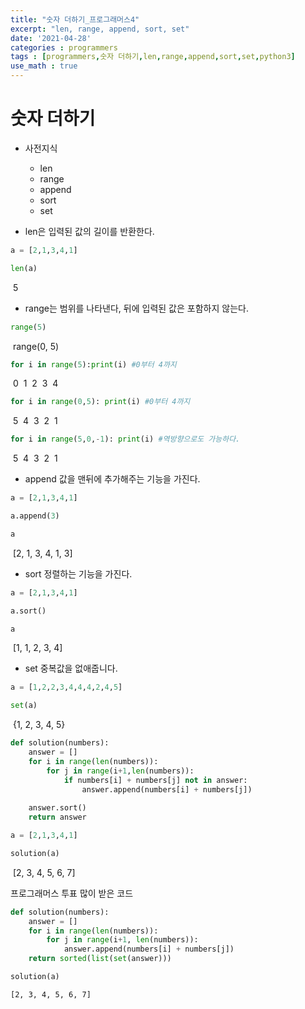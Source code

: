 ```yaml
---
title: "숫자 더하기_프로그래머스4"
excerpt: "len, range, append, sort, set"
date: '2021-04-28'
categories : programmers
tags : [programmers,숫자 더하기,len,range,append,sort,set,python3]
use_math : true
---
```




# 숫자 더하기

* 사전지식 
    * len
    * range
    * append
    * sort
    * set

* len은 입력된 값의 길이를 반환한다.


```python
a = [2,1,3,4,1]
```


```python
len(a)
```




​    5



* range는 범위를 나타낸다, 뒤에 입력된 값은 포함하지 않는다.


```python
range(5)
```




​    range(0, 5)




```python
for i in range(5):print(i) #0부터 4까지
```

​    0
​    1
​    2
​    3
​    4
​    


```python
for i in range(0,5): print(i) #0부터 4까지
```

​    5
​    4
​    3
​    2
​    1
​    


```python
for i in range(5,0,-1): print(i) #역방향으로도 가능하다.
```

​    5
​    4
​    3
​    2
​    1
​    

* append 값을 맨뒤에 추가해주는 기능을 가진다.


```python
a = [2,1,3,4,1]
```


```python
a.append(3)
```


```python
a
```




​    [2, 1, 3, 4, 1, 3]



* sort 정렬하는 기능을 가진다.


```python
a = [2,1,3,4,1]
```


```python
a.sort()
```


```python
a
```




​    [1, 1, 2, 3, 4]



* set 중복값을 없애줍니다.


```python
a = [1,2,2,3,4,4,4,2,4,5]
```


```python
set(a)
```




​    {1, 2, 3, 4, 5}




```python
def solution(numbers):
    answer = []
    for i in range(len(numbers)):
        for j in range(i+1,len(numbers)):
            if numbers[i] + numbers[j] not in answer:
                answer.append(numbers[i] + numbers[j])
    
    answer.sort()
    return answer
```


```python
a = [2,1,3,4,1]
```


```python
solution(a)
```




​    [2, 3, 4, 5, 6, 7]



프로그래머스 투표 많이 받은 코드


```python
def solution(numbers):
    answer = []
    for i in range(len(numbers)):
        for j in range(i+1, len(numbers)):
            answer.append(numbers[i] + numbers[j])
    return sorted(list(set(answer)))
```


```python
solution(a)
```




    [2, 3, 4, 5, 6, 7]




```python

```
